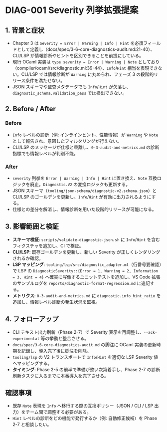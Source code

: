 # DIAG-001 Severity 列挙拡張提案

## 1. 背景と症状
- Chapter 3 は `Severity = Error | Warning | Info | Hint` を必須フィールドとして定義し（docs/spec/3-6-core-diagnostics-audit.md:21-40）、CLI/LSP が情報診断やヒントを区別できることを前提にしている。  
- 現行 OCaml 実装は `type severity = Error | Warning | Note` としており（compiler/ocaml/src/diagnostic.ml:39-44）、`Info`/`Hint` 相当を表現できない。CLI/LSP では情報診断が `Warning` に丸められ、フェーズ 3 の段階的リリース条件を満たせない。  
- JSON スキーマや監査メタデータでも `Info`/`Hint` が欠落し、`diagnostic_schema.validation_pass` では検出できない。

## 2. Before / After
### Before
- `Info` レベルの診断（例: インラインヒント、性能情報）が `Warning` や `Note` として報告され、意図したフィルタリングが行えない。  
- CLI/LSP のメッセージが仕様と乖離し、`0-3-audit-and-metrics.md` の診断指標でも情報レベルが判別不能。

### After
- `severity` 列挙を `Error | Warning | Info | Hint` に置き換え、`Note` 互換ロジックを廃止。`Diagnostic.V2` の変換ロジックも更新する。  
- JSON スキーマ（`tooling/json-schema/diagnostic-v2.schema.json`）と CLI/LSP のゴールデンを更新し、`Info`/`Hint` が有効に出力されるようにする。  
- 仕様との差分を解消し、情報診断を用いた段階的リリースが可能になる。

## 3. 影響範囲と検証
- **スキーマ検証**: `scripts/validate-diagnostic-json.sh` に `Info`/`Hint` を含むフィクスチャを追加し、CI で検証。  
- **CLI/LSP**: 既存ゴールデンを更新し、新しい Severity が正しくレンダリングされるか確認。  
- **LSP マッピング**: `tooling/lsp/src/diagnostic_adapter.ml`（行番号要確認）で LSP の `DiagnosticSeverity::{Error = 1, Warning = 2, Information = 3, Hint = 4}` へ確実に写像するユニットテストを追加し、VS Code 拡張のサンプルログを `reports/diagnostic-format-regression.md` に追記する。  
- **メトリクス**: `0-3-audit-and-metrics.md` に `diagnostic.info_hint_ratio` を追加し、情報レベル診断の発生状況を監視。

## 4. フォローアップ
- CLI テキスト出力刷新（Phase 2-7）で Severity 表示を再調整し、`--ack-experimental` 等の挙動と整合させる。  
- `docs/spec/3-6-core-diagnostics-audit.md` の脚注に OCaml 実装の更新時期を記録し、導入完了後に脚注を削除。  
- `tooling/lsp` の V2 トランスポートで `Info`/`Hint` を適切な LSP Severity 値へマッピングする。
- **タイミング**: Phase 2-5 の前半で準備が整い次第着手し、Phase 2-7 の診断刷新タスクに入るまでに本番導入を完了させる。

## 確認事項
- 既存 `Note` 表現を `Info` へ移行する際の互換ポリシー（JSON / CLI / LSP 出力）をチーム間で調整する必要がある。  
- `Hint` レベルの診断をどの機能で発行するか（例: 自動修正候補）を Phase 2-7 と相談したい。
